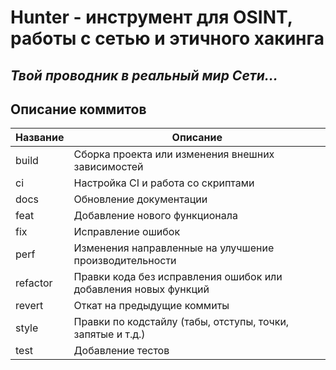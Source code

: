 # Hunter - инструмент для OSINT, работы с сетью и этичного хакинга
***Твой проводник в реальный мир Сети...***
---

## Описание коммитов

| Название | Описание                                                        |
|----------|-----------------------------------------------------------------|
| build	   | Сборка проекта или изменения внешних зависимостей               |
| ci       | Настройка CI и работа со скриптами                              |
| docs	   | Обновление документации                                         |
| feat	   | Добавление нового функционала                                   |
| fix	   | Исправление ошибок                                              |
| perf	   | Изменения направленные на улучшение производительности          |
| refactor | Правки кода без исправления ошибок или добавления новых функций |
| revert   | Откат на предыдущие коммиты                                     |
| style	   | Правки по кодстайлу (табы, отступы, точки, запятые и т.д.)      |
| test	   | Добавление тестов                                               |
